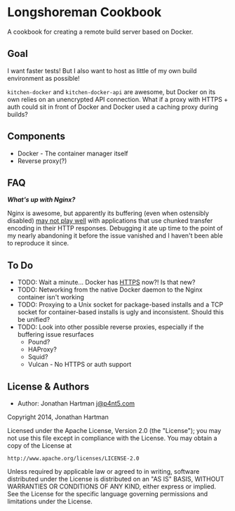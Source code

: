 Longshoreman Cookbook
=====================
A cookbook for creating a remote build server based on Docker.

Goal
----
I want faster tests! But I also want to host as little of my own build
environment as possible!

`kitchen-docker` and `kitchen-docker-api` are awesome, but Docker on its own
relies on an unencrypted API connection. What if a proxy with HTTPS + auth
could sit in front of Docker and Docker used a caching proxy during builds?

Components
----------
* Docker - The container manager itself
* Reverse proxy(?)

FAQ
---
***What's up with Nginx?***

Nginx is awesome, but apparently its buffering (even when ostensibly disabled)
[may not play well](https://gist.github.com/RoboticCheese/11389800) with
applications that use chunked transfer encoding in their HTTP responses.
Debugging it ate up time to the point of my nearly abandoning it before the
issue vanished and I haven't been able to reproduce it since.

To Do
-----
* TODO: Wait a minute... Docker has
[HTTPS](http://docs.docker.io/examples/https/) now?! Is that new?
* TODO: Networking from the native Docker daemon to the Nginx container isn't
working
* TODO: Proxying to a Unix socket for package-based installs and a TCP socket
for container-based installs is ugly and inconsistent. Should this be unified?
* TODO: Look into other possible reverse proxies, especially if the buffering
issue resurfaces
    * Pound?
    * HAProxy?
    * Squid?
    * Vulcan - No HTTPS or auth support

License & Authors
-----------------
- Author: Jonathan Hartman <j@p4nt5.com>

Copyright 2014, Jonathan Hartman

Licensed under the Apache License, Version 2.0 (the "License");
you may not use this file except in compliance with the License.
You may obtain a copy of the License at

    http://www.apache.org/licenses/LICENSE-2.0

Unless required by applicable law or agreed to in writing, software
distributed under the License is distributed on an "AS IS" BASIS,
WITHOUT WARRANTIES OR CONDITIONS OF ANY KIND, either express or implied.
See the License for the specific language governing permissions and
limitations under the License.
